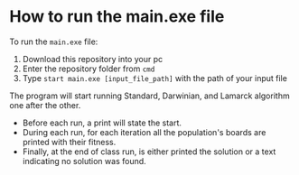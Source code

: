 # How to run the main.exe file
To run the `main.exe` file:
1. Download this repository into your pc
2. Enter the repository folder from `cmd`
3. Type `start main.exe [input_file_path]` with the path of your input file

The program will start running Standard, Darwinian, and Lamarck algorithm one after the other. 
- Before each run, a print will state the start. 
- During each run, for each iteration all the population's boards are printed with their fitness. 
- Finally, at the end of class run, is either printed the solution or a text indicating no solution was found.
